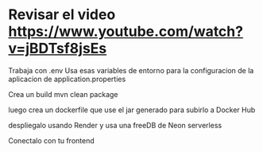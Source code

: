 # Revisar el video https://www.youtube.com/watch?v=jBDTsf8jsEs

Trabaja con .env
Usa esas variables de entorno para la configuracion de la aplicacion
de application.properties

Crea un build mvn clean package

luego crea un dockerfile que use el jar generado
para subirlo a Docker Hub

despliegalo usando Render y usa una freeDB de Neon serverless

Conectalo con tu frontend
